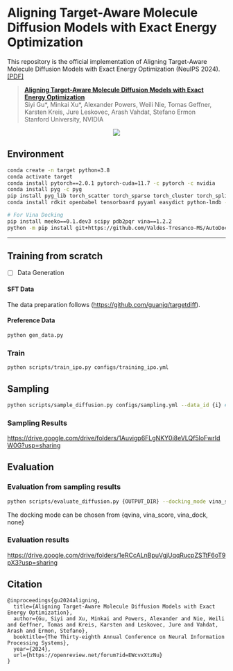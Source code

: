 # Aligning Target-Aware Molecule Diffusion Models with Exact Energy Optimization

This repository is the official implementation of Aligning Target-Aware Molecule Diffusion Models with Exact Energy Optimization (NeuIPS 2024). [[PDF]](https://arxiv.org/pdf/2407.01648)

> [**Aligning Target-Aware Molecule Diffusion Models with Exact Energy Optimization**](https://arxiv.org/abs/2407.01648)
> <br>Siyi Gu*, Minkai Xu*, Alexander Powers, Weili Nie, Tomas Geffner, Karsten Kreis, Jure Leskovec, Arash Vahdat, Stefano Ermon
> <br>Stanford University, NVIDIA

<p align="center">
  <img src="assets/overview.png" /> 
</p>

## Environment

```bash
conda create -n target python=3.8
conda activate target
conda install pytorch==2.0.1 pytorch-cuda=11.7 -c pytorch -c nvidia
conda install pyg -c pyg
pip install pyg_lib torch_scatter torch_sparse torch_cluster torch_spline_conv -f https://data.pyg.org/whl/torch-2.0.0+cu117.html
conda install rdkit openbabel tensorboard pyyaml easydict python-lmdb -c conda-forge

# For Vina Docking
pip install meeko==0.1.dev3 scipy pdb2pqr vina==1.2.2 
python -m pip install git+https://github.com/Valdes-Tresanco-MS/AutoDockTools_py3
```

---

## Training from scratch

* [ ] Data Generation

#### SFT Data

The data preparation follows (https://github.com/guanjq/targetdiff).

#### Preference Data

```bash
python gen_data.py
```

### Train

```bash
python scripts/train_ipo.py configs/training_ipo.yml
```

## Sampling

```bash
python scripts/sample_diffusion.py configs/sampling.yml --data_id {i} # Replace {i} with the index of the data. i should be between 0 and 99 for the testset.
```

### Sampling Results

https://drive.google.com/drive/folders/1Auvigp6FLgNKY0i8eVLQf5loFwrIdW0G?usp=sharing

## Evaluation

### Evaluation from sampling results

```bash
python scripts/evaluate_diffusion.py {OUTPUT_DIR} --docking_mode vina_score --protein_root data/test_set
```

The docking mode can be chosen from {qvina, vina_score, vina_dock, none}

### Evaluation results

https://drive.google.com/drive/folders/1eRCcALnBpuVgjUqqRucpZSTtF6oT9pX3?usp=sharing

## Citation

```
@inproceedings{gu2024aligning,
  title={Aligning Target-Aware Molecule Diffusion Models with Exact Energy Optimization},
  author={Gu, Siyi and Xu, Minkai and Powers, Alexander and Nie, Weili and Geffner, Tomas and Kreis, Karsten and Leskovec, Jure and Vahdat, Arash and Ermon, Stefano},
  booktitle={The Thirty-eighth Annual Conference on Neural Information Processing Systems},
  year={2024},
  url={https://openreview.net/forum?id=EWcvxXtzNu}
}
```
